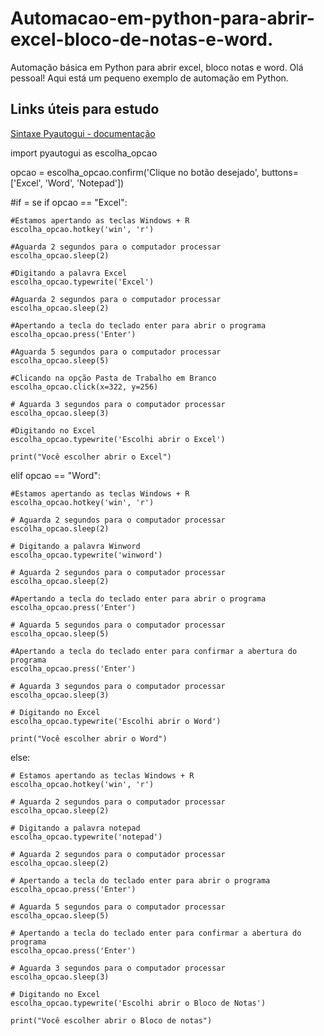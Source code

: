 # Automacao-em-python-para-abrir-excel-bloco-de-notas-e-word.
Automação básica em Python para abrir excel, bloco notas e word.
Olá pessoal! Aqui está um pequeno exemplo de automação em Python.

## Links úteis para estudo
[Sintaxe Pyautogui - documentação ](https://pyautogui.readthedocs.io/en/latest/)




import pyautogui as escolha_opcao

opcao = escolha_opcao.confirm('Clique no botão desejado',
            buttons=['Excel', 'Word', 'Notepad'])

#if = se
if opcao == "Excel":

    #Estamos apertando as teclas Windows + R
    escolha_opcao.hotkey('win', 'r')

    #Aguarda 2 segundos para o computador processar
    escolha_opcao.sleep(2)

    #Digitando a palavra Excel
    escolha_opcao.typewrite('Excel')

    #Aguarda 2 segundos para o computador processar
    escolha_opcao.sleep(2)

    #Apertando a tecla do teclado enter para abrir o programa
    escolha_opcao.press('Enter')

    #Aguarda 5 segundos para o computador processar
    escolha_opcao.sleep(5)

    #Clicando na opção Pasta de Trabalho em Branco
    escolha_opcao.click(x=322, y=256)

    # Aguarda 3 segundos para o computador processar
    escolha_opcao.sleep(3)

    #Digitando no Excel
    escolha_opcao.typewrite('Escolhi abrir o Excel')

    print("Você escolher abrir o Excel")

elif opcao == "Word":

    #Estamos apertando as teclas Windows + R
    escolha_opcao.hotkey('win', 'r')

    # Aguarda 2 segundos para o computador processar
    escolha_opcao.sleep(2)

    # Digitando a palavra Winword
    escolha_opcao.typewrite('winword')

    # Aguarda 2 segundos para o computador processar
    escolha_opcao.sleep(2)

    #Apertando a tecla do teclado enter para abrir o programa
    escolha_opcao.press('Enter')

    # Aguarda 5 segundos para o computador processar
    escolha_opcao.sleep(5)

    #Apertando a tecla do teclado enter para confirmar a abertura do programa
    escolha_opcao.press('Enter')

    # Aguarda 3 segundos para o computador processar
    escolha_opcao.sleep(3)

    # Digitando no Excel
    escolha_opcao.typewrite('Escolhi abrir o Word')

    print("Você escolher abrir o Word")

else:

    # Estamos apertando as teclas Windows + R
    escolha_opcao.hotkey('win', 'r')

    # Aguarda 2 segundos para o computador processar
    escolha_opcao.sleep(2)

    # Digitando a palavra notepad
    escolha_opcao.typewrite('notepad')

    # Aguarda 2 segundos para o computador processar
    escolha_opcao.sleep(2)

    # Apertando a tecla do teclado enter para abrir o programa
    escolha_opcao.press('Enter')

    # Aguarda 5 segundos para o computador processar
    escolha_opcao.sleep(5)

    # Apertando a tecla do teclado enter para confirmar a abertura do programa
    escolha_opcao.press('Enter')

    # Aguarda 3 segundos para o computador processar
    escolha_opcao.sleep(3)

    # Digitando no Excel
    escolha_opcao.typewrite('Escolhi abrir o Bloco de Notas')

    print("Você escolher abrir o Bloco de notas")

